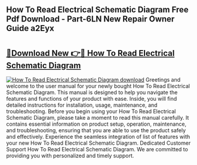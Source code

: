 ## How To Read Electrical Schematic Diagram Free Pdf Download - Part-6LN New Repair Owner Guide a2Eyx

# <h2><a href="http://dfidl59.blite.top/?on=How+To+Read+Electrical+Schematic+Diagram">🔗Download New 👉🔴 How To Read Electrical Schematic Diagram</a></h2>

[![How To Read Electrical Schematic Diagram download](https://i.imgur.com/lujVjoI.png)](http://dfidl59.blite.top/?on=How+To+Read+Electrical+Schematic+Diagram)
Greetings and welcome to the user manual for your newly bought How To Read Electrical Schematic Diagram. This manual is designed to help you navigate the features and functions of your product with ease. Inside, you will find detailed instructions for installation, usage, maintenance, and troubleshooting. Before you begin using your How To Read Electrical Schematic Diagram, please take a moment to read this manual carefully. It contains essential information on product setup, operation, maintenance, and troubleshooting, ensuring that you are able to use the product safely and effectively. Experience the seamless integration of list of features with your new How To Read Electrical Schematic Diagram. Dedicated Customer Support How To Read Electrical Schematic Diagram. We are committed to providing you with personalized and timely support.
